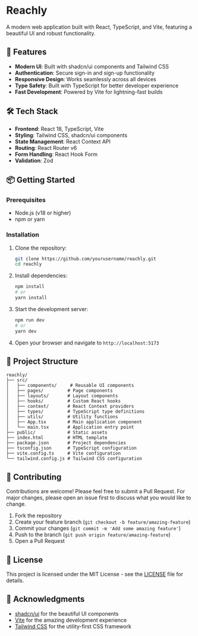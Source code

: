 # Reachly

A modern web application built with React, TypeScript, and Vite, featuring a beautiful UI and robust functionality.

## 🚀 Features

- **Modern UI**: Built with shadcn/ui components and Tailwind CSS
- **Authentication**: Secure sign-in and sign-up functionality
- **Responsive Design**: Works seamlessly across all devices
- **Type Safety**: Built with TypeScript for better developer experience
- **Fast Development**: Powered by Vite for lightning-fast builds

## 🛠️ Tech Stack

- **Frontend**: React 18, TypeScript, Vite
- **Styling**: Tailwind CSS, shadcn/ui components
- **State Management**: React Context API
- **Routing**: React Router v6
- **Form Handling**: React Hook Form
- **Validation**: Zod

## 📦 Getting Started

### Prerequisites

- Node.js (v18 or higher)
- npm or yarn

### Installation

1. Clone the repository:

   ```bash
   git clone https://github.com/yourusername/reachly.git
   cd reachly
   ```

2. Install dependencies:

   ```bash
   npm install
   # or
   yarn install
   ```

3. Start the development server:

   ```bash
   npm run dev
   # or
   yarn dev
   ```

4. Open your browser and navigate to `http://localhost:5173`

## 📁 Project Structure

```
reachly/
├── src/
│   ├── components/     # Reusable UI components
│   ├── pages/         # Page components
│   ├── layouts/       # Layout components
│   ├── hooks/         # Custom React hooks
│   ├── context/       # React Context providers
│   ├── types/         # TypeScript type definitions
│   ├── utils/         # Utility functions
│   ├── App.tsx        # Main application component
│   └── main.tsx       # Application entry point
├── public/            # Static assets
├── index.html         # HTML template
├── package.json       # Project dependencies
├── tsconfig.json      # TypeScript configuration
├── vite.config.ts     # Vite configuration
└── tailwind.config.js # Tailwind CSS configuration
```

## 🤝 Contributing

Contributions are welcome! Please feel free to submit a Pull Request. For major changes, please open an issue first to discuss what you would like to change.

1. Fork the repository
2. Create your feature branch (`git checkout -b feature/amazing-feature`)
3. Commit your changes (`git commit -m 'Add some amazing feature'`)
4. Push to the branch (`git push origin feature/amazing-feature`)
5. Open a Pull Request

## 📝 License

This project is licensed under the MIT License - see the [LICENSE](LICENSE) file for details.

## 🙏 Acknowledgments

- [shadcn/ui](https://ui.shadcn.com/) for the beautiful UI components
- [Vite](https://vitejs.dev/) for the amazing development experience
- [Tailwind CSS](https://tailwindcss.com/) for the utility-first CSS framework
